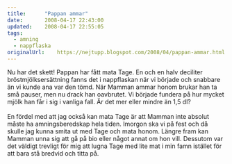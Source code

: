```yaml
---
title:		"Pappan ammar"
date:		2008-04-17 22:43:00
updated:	2008-04-17 22:55:05
tags: 
  - amning
  - nappflaska	
originalUrl:	https://nejtupp.blogspot.com/2008/04/pappan-ammar.html
---
```


Nu har det skett! Pappan har fått mata Tage. En och en halv deciliter bröstmjölksersättning fanns det i nappflaskan när vi började och snabbare än vi kunde ana var den tömd. När Mamman ammar honom brukar han ta små pauser, men nu drack han oavbrutet. Vi började fundera på hur mycket mjölk han får i sig i vanliga fall. Är det mer eller mindre än 1,5 dl?<br><br>En fördel med att jag också kan mata Tage är att Mamman inte absolut måste ha amningsberedskap hela tiden. Imorgon ska vi på fest och då skulle jag kunna smita ut med Tage och mata honom. Längre fram kan Mamman unna sig att gå på bio eller något annat om hon vill. Dessutom var det väldigt trevligt för mig att lugna Tage med lite mat i min famn istället för att bara stå bredvid och titta på.
<!-- no comments on this post -->
